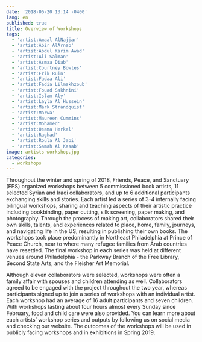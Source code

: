 ```yaml
---
date: '2018-06-20 13:14 -0400'
lang: en
published: true
title: Overview of Workshops
tags:
  - 'artist:Amaal AlNajjar'
  - 'artist:Abir AlArnab'
  - 'artist:Abdul Karim Awad'
  - 'artist:Ali Salman'
  - 'artist:Asmaa Diab'
  - 'artist:Courtney Bowles'
  - 'artist:Erik Ruin'
  - 'artist:Fadaa Ali'
  - 'artist:Fadia Lilmakhzoub'
  - 'artist:Fouad Sakhnini'
  - 'artist:Islam Aly'
  - 'artist:Layla Al Hussein'
  - 'artist:Mark Strandquist'
  - 'artist:Marwa'
  - 'artist:Maureen Cummins'
  - 'artist:Mohamed'
  - 'artist:Osama Herkal'
  - 'artist:Raghad'
  - 'artist:Roula Al Jabi'
  - 'artist:Samah Al Kasab'
image: artists workshop.jpg
categories:
  - workshops
---
```


Throughout the winter and spring of 2018, Friends, Peace, and Sanctuary (FPS) organized workshops between 5 commissioned book artists, 11 selected Syrian and Iraqi collaborators, and up to 6 additional participants exchanging skills and stories. Each artist led a series of 3-4 internally facing bilingual workshops, sharing and teaching aspects of their artistic practice including bookbinding, paper cutting, silk screening, paper making, and photography. Through the process of making art, collaborators shared their own skills, talents, and experiences related to place, home, family, journeys, and navigating life in the US, resulting in publishing their own books. The workshops took place predominantly in Northeast Philadelphia at Prince of Peace Church, near to where many refugee families from Arab countries have resettled. The final workshop in each series was held at different venues around Philadelphia - the Parkway Branch of the Free Library, Second State Arts, and the Fleisher Art Memorial. 

Although eleven collaborators were selected, workshops were often a family affair with spouses and children attending as well. Collaborators agreed to be engaged with the project throughout the two year, whereas participants signed up to join a series of workshops with an individual artist. Each workshop had an average of 16 adult participants and seven children. With workshops lasting about four hours almost every Sunday since February, food and child care were also provided. You can learn more about each artists’ workshop series and outputs by following us on social media and checking our website. The outcomes of the workshops will be used in publicly facing workshops and in exhibitions in Spring 2019.
